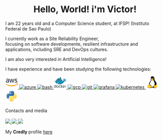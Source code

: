 <h1 align="center">Hello, World! i'm Victor!</h1>

I am 22 years old and a Computer Science student, at IFSP! (Instituto Federal de Sao Paulo) <br>

I currently work as a Site Reliability Engineer, <br>
focusing on software developmente, resilient infrastructure and applications, including SRE and DevOps cultures. <br>

I am also very interested in Artificial Intelligence! <br>

I have experience and have been studying the following technologies:<br/>
<p align="left"> <a href="https://aws.amazon.com" target="_blank" rel="noreferrer"> <img src="https://raw.githubusercontent.com/devicons/devicon/master/icons/amazonwebservices/amazonwebservices-original-wordmark.svg" alt="aws" width="40" height="40"/> </a> <a href="https://azure.microsoft.com/en-in/" target="_blank" rel="noreferrer"> <img src="https://www.vectorlogo.zone/logos/microsoft_azure/microsoft_azure-icon.svg" alt="azure" width="40" height="40"/> </a> <a href="https://www.gnu.org/software/bash/" target="_blank" rel="noreferrer"> <img src="https://www.vectorlogo.zone/logos/gnu_bash/gnu_bash-icon.svg" alt="bash" width="40" height="40"/> </a> <a href="https://www.docker.com/" target="_blank" rel="noreferrer"> <img src="https://raw.githubusercontent.com/devicons/devicon/master/icons/docker/docker-original-wordmark.svg" alt="docker" width="40" height="40"/> </a> <a href="https://cloud.google.com" target="_blank" rel="noreferrer"> <img src="https://www.vectorlogo.zone/logos/google_cloud/google_cloud-icon.svg" alt="gcp" width="40" height="40"/> </a> <a href="https://git-scm.com/" target="_blank" rel="noreferrer"> <img src="https://www.vectorlogo.zone/logos/git-scm/git-scm-icon.svg" alt="git" width="40" height="40"/> </a> <a href="https://grafana.com" target="_blank" rel="noreferrer"> <img src="https://www.vectorlogo.zone/logos/grafana/grafana-icon.svg" alt="grafana" width="40" height="40"/> </a> <a href="https://kubernetes.io" target="_blank" rel="noreferrer"> <img src="https://www.vectorlogo.zone/logos/kubernetes/kubernetes-icon.svg" alt="kubernetes" width="40" height="40"/> </a> <a href="https://www.linux.org/" target="_blank" rel="noreferrer"> <img src="https://raw.githubusercontent.com/devicons/devicon/master/icons/linux/linux-original.svg" alt="linux" width="40" height="40"/> </a> <a href="https://www.python.org" target="_blank" rel="noreferrer"> <img src="https://raw.githubusercontent.com/devicons/devicon/master/icons/python/python-original.svg" alt="python" width="40" height="40"/> </a> </p>


Contacts and media <br/>
<a href="mailto:victordev1337@gmail.com" target="_blank">
  <br/><img src="https://img.shields.io/badge/Gmail-D14836?style=for-the-badge&logo=gmail&logoColor=white">
  </img>
</a>
 <a href="https://discordapp.com/users/362048100887429121" target="_blank">
  <img src="https://img.shields.io/badge/Discord-7289DA?style=for-the-badge&logo=discord&logoColor=white">
</img>
</a>
<a href="https://www.linkedin.com/in/victorhdeveloper" target="_blank">
  <img src="https://img.shields.io/badge/LinkedIn-0077B5?style=for-the-badge&logo=linkedin&logoColor=white">
  </img>
</a>

My <strong> Credly </strong> profile <a href="https://www.credly.com/users/victor-hugo.38ff20a4">here</a> 

